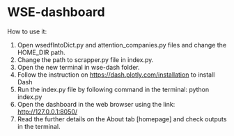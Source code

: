 # WSE-dashboard

How to use it:

1. Open wsedfIntoDict.py and attention_companies.py files and change the HOME_DIR path.
2. Change the path to scrapper.py file in index.py.
3. Open the new terminal in wse-dash folder.
4. Follow the instruction on https://dash.plotly.com/installation to install Dash
5. Run the index.py file by following command in the terminal: 
python index.py
6. Open the dashboard in the web browser using the link: 
http://127.0.0.1:8050/
7. Read the further details on the About tab [homepage] and check outputs in the terminal.